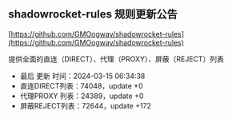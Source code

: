 ## shadowrocket-rules 规则更新公告

[https://github.com/GMOogway/shadowrocket-rules](https://github.com/GMOogway/shadowrocket-rules)

提供全面的直连（DIRECT）、代理（PROXY）、屏蔽（REJECT）列表
- 最后 更新 时间：2024-03-15 06:34:38
- 直连DIRECT列表：74048，update +0
- 代理PROXY 列表：24389，update +0
- 屏蔽REJECT列表：72644，update +172